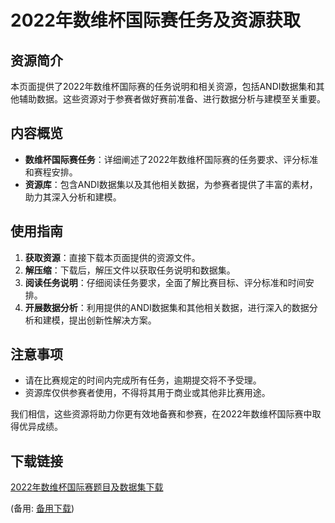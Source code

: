 # 2022年数维杯国际赛任务及资源获取

## 资源简介

本页面提供了2022年数维杯国际赛的任务说明和相关资源，包括ANDI数据集和其他辅助数据。这些资源对于参赛者做好赛前准备、进行数据分析与建模至关重要。

## 内容概览

- **数维杯国际赛任务**：详细阐述了2022年数维杯国际赛的任务要求、评分标准和赛程安排。
- **资源库**：包含ANDI数据集以及其他相关数据，为参赛者提供了丰富的素材，助力其深入分析和建模。

## 使用指南

1. **获取资源**：直接下载本页面提供的资源文件。
2. **解压缩**：下载后，解压文件以获取任务说明和数据集。
3. **阅读任务说明**：仔细阅读任务要求，全面了解比赛目标、评分标准和时间安排。
4. **开展数据分析**：利用提供的ANDI数据集和其他相关数据，进行深入的数据分析和建模，提出创新性解决方案。

## 注意事项

- 请在比赛规定的时间内完成所有任务，逾期提交将不予受理。
- 资源库仅供参赛者使用，不得将其用于商业或其他非比赛用途。

我们相信，这些资源将助力你更有效地备赛和参赛，在2022年数维杯国际赛中取得优异成绩。

## 下载链接
[2022年数维杯国际赛题目及数据集下载](https://pan.quark.cn/s/4a4634afc39a) 

(备用: [备用下载](https://pan.baidu.com/s/1dgfik7kqMPOFDONCJbyRdQ?pwd=1234))
